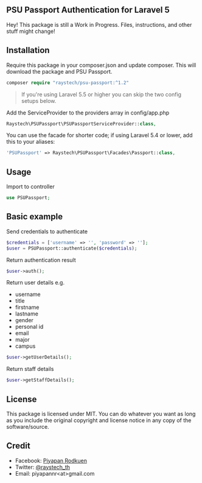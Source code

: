 ## PSU Passport Authentication for Laravel 5
Hey! This package is still a Work in Progress. Files, instructions, and other stuff might change!

## Installation
Require this package in your composer.json and update composer. This will download the package and PSU Passport.

```php
composer require "raystech/psu-passport:^1.2"
```

>If you're using Laravel 5.5 or higher you can skip the two config setups below.

Add the ServiceProvider to the providers array in config/app.php

```php
Raystech\PSUPassport\PSUPassportServiceProvider::class,
```
You can use the facade for shorter code; if using Laravel 5.4 or lower, add this to your aliases:

```php
'PSUPassport' => Raystech\PSUPassport\Facades\Passport::class,
```

## Usage
Import to controller
```php
use PSUPassport;
```

## Basic example
Send credentials to authenticate
```php
$credentials = ['username' => '', 'password' => ''];
$user = PSUPassport::authenticate($credentials);
```

Return authentication result
```php
$user->auth();
```

Return user details e.g.
- username
- title
- firstname
- lastname
- gender
- personal id
- email
- major
- campus
```php
$user->getUserDetails();
```

Return staff details
```php
$user->getStaffDetails();
```

## License
This package is licensed under MIT. You can do whatever you want as long as you include the original copyright and license notice in any copy of the software/source. 

## Credit
- Facebook: [Piyapan Rodkuen](https://facebook.com/rayspic)
- Twitter: [@raystech_th](https://twitter.com/raystech_th)
- Email: piyapannr\<at\>gmail.com
